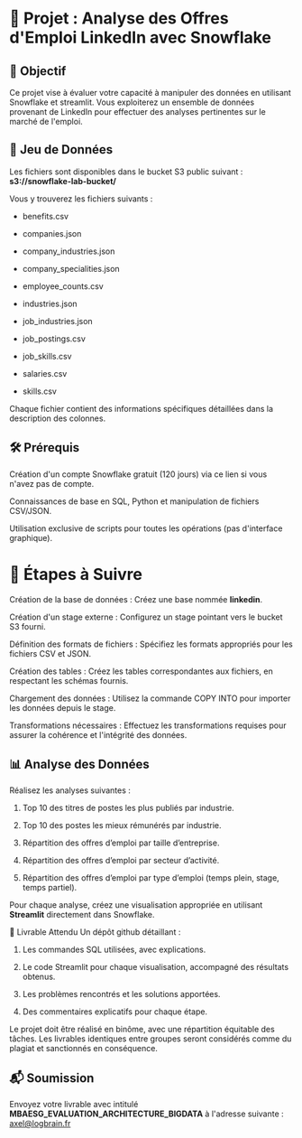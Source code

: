 
# 🧊 Projet : Analyse des Offres d'Emploi LinkedIn avec Snowflake
## 🎯 Objectif
Ce projet vise à évaluer votre capacité à manipuler des données en utilisant Snowflake et streamlit. Vous exploiterez un ensemble de données provenant de LinkedIn pour effectuer des analyses pertinentes sur le marché de l'emploi.

## 📁 Jeu de Données
Les fichiers sont disponibles dans le bucket S3 public suivant : **s3://snowflake-lab-bucket/**

Vous y trouverez les fichiers suivants :

* benefits.csv

* companies.json

* company_industries.json

* company_specialities.json

* employee_counts.csv

* industries.json

* job_industries.json

* job_postings.csv

* job_skills.csv

* salaries.csv

* skills.csv

Chaque fichier contient des informations spécifiques détaillées dans la description des colonnes.

## 🛠️ Prérequis
Création d'un compte Snowflake gratuit (120 jours) via ce lien si vous n'avez pas de compte.

Connaissances de base en SQL, Python et manipulation de fichiers CSV/JSON.

Utilisation exclusive de scripts pour toutes les opérations (pas d'interface graphique).

# 🔧 Étapes à Suivre
Création de la base de données : Créez une base nommée **linkedin**.

Création d'un stage externe : Configurez un stage pointant vers le bucket S3 fourni.

Définition des formats de fichiers : Spécifiez les formats appropriés pour les fichiers CSV et JSON.

Création des tables : Créez les tables correspondantes aux fichiers, en respectant les schémas fournis.

Chargement des données : Utilisez la commande COPY INTO pour importer les données depuis le stage.

Transformations nécessaires : Effectuez les transformations requises pour assurer la cohérence et l'intégrité des données.

## 📊 Analyse des Données
Réalisez les analyses suivantes :

1. Top 10 des titres de postes les plus publiés par industrie.

2. Top 10 des postes les mieux rémunérés par industrie.

3. Répartition des offres d’emploi par taille d’entreprise.

4. Répartition des offres d’emploi par secteur d’activité.

5. Répartition des offres d’emploi par type d’emploi (temps plein, stage, temps partiel).

Pour chaque analyse, créez une visualisation appropriée en utilisant **Streamlit** directement dans Snowflake.

📄 Livrable Attendu
Un dépôt github détaillant :

1. Les commandes SQL utilisées, avec explications.

2. Le code Streamlit pour chaque visualisation, accompagné des résultats obtenus.

3. Les problèmes rencontrés et les solutions apportées.

4. Des commentaires explicatifs pour chaque étape.

Le projet doit être réalisé en binôme, avec une répartition équitable des tâches. Les livrables identiques entre groupes seront considérés comme du plagiat et sanctionnés en conséquence.

## 📬 Soumission
Envoyez votre livrable avec intitulé **MBAESG_EVALUATION_ARCHITECTURE_BIGDATA** à l'adresse suivante : axel@logbrain.fr